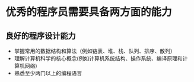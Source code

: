 # 优秀的程序员需要具备两方面的能力

## 良好的程序设计能力

* 掌握常用的数据结构和算法（例如链表、堆、栈、队列、排序、散列）
* 理解计算机科学的核心概念(例如计算机系统结构、操作系统、编译原理和计算机网络)
* 熟悉至少两门以上的编程语言
